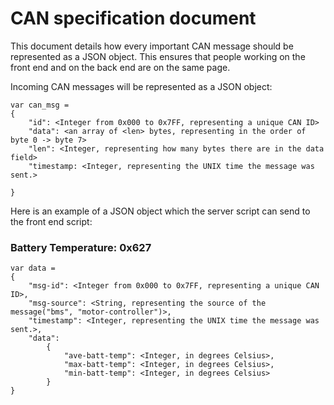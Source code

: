 # CAN specification document
This document details how every important CAN message should be represented as a JSON object.
This ensures that people working on the front end and on the back end are on the same page.

Incoming CAN messages will be represented as a JSON object:
```
var can_msg = 
{
    "id": <Integer from 0x000 to 0x7FF, representing a unique CAN ID>
    "data": <an array of <len> bytes, representing in the order of byte 0 -> byte 7>
    "len": <Integer, representing how many bytes there are in the data field>
    "timestamp: <Integer, representing the UNIX time the message was sent.>

}
```

Here is an example of a JSON object which the server script can send to the front end script:

### Battery Temperature: 0x627
```
var data = 
{
    "msg-id": <Integer from 0x000 to 0x7FF, representing a unique CAN ID>,
    "msg-source": <String, representing the source of the message("bms", "motor-controller")>,
    "timestamp": <Integer, representing the UNIX time the message was sent.>,
    "data": 
        {
            "ave-batt-temp": <Integer, in degrees Celsius>,
            "max-batt-temp": <Integer, in degrees Celsius>,
            "min-batt-temp": <Integer, in degrees Celsius>
        }
}

```
